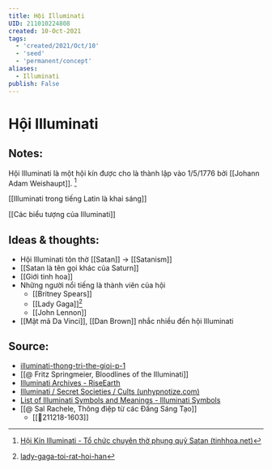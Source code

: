 ```yaml
---
title: Hội Illuminati
UID: 211010224808
created: 10-Oct-2021
tags:
  - 'created/2021/Oct/10'
  - 'seed'
  - 'permanent/concept'
aliases:
  - Illuminati
publish: False
---
```

# Hội Illuminati

## Notes:
Hội Illuminati là một hội kín được cho là thành lập vào 1/5/1776 bởi [[Johann Adam Weishaupt]]. [^1]

[[Illuminati trong tiếng Latin là khai sáng]]

[[Các biểu tượng của Illuminati]]

## Ideas & thoughts:
- Hội Illuminati tôn thờ [[Satan]] -> [[Satanism]]
- [[Satan là tên gọi khác của Saturn]]
- [[Giới tinh hoa]]
- Những người nổi tiếng là thành viên của hội
	- [[Britney Spears]]
	- [[Lady Gaga]][^gaga]
	- [[John Lennon]]
- [[Mật mã Da Vinci]], [[Dan Brown]] nhắc nhiều đến hội Illuminati

## Source:
- [illuminati-thong-tri-the-gioi-p-1](https://tinhhoa.net/illuminati-thong-tri-the-gioi-p-1-nguon-goc-va-ban-chat.html)
- [[@ Fritz Springmeier, Bloodlines of the Illuminati]]
- [Illuminati Archives - RiseEarth](https://riseearth.org/illuminati)
- [Illuminati / Secret Societies / Cults (unhypnotize.com)](https://unhypnotize.com/illuminati-secret-societies-cults/)
- [List of Illuminati Symbols and Meanings - Illuminati Symbols](https://illuminatisymbols.info/)
- [[@ Sal Rachele, Thông điệp từ các Đấng Sáng Tạo]]
	- [[💬211218-1603]]

[^gaga]:[lady-gaga-toi-rat-hoi-han](https://tinhhoa.net/lady-gaga-toi-rat-hoi-han-vi-da-ban-linh-hon-cho-the-luc-den-toi-illuminati.html)
[^1]: [Hội Kín Illuminati - Tổ chức chuyên thờ phụng quỷ Satan (tinhhoa.net)](https://tinhhoa.net/illuminati-hoi-kin-tho-phung-quy-satan.html)